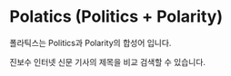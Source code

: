 # Polatics (Politics + Polarity)

폴라틱스는 Politics과 Polarity의 합성어 입니다.

진보수 인터넷 신문 기사의 제목을 비교 검색할 수 있습니다.

